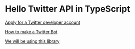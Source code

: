 # Hello Twitter API in TypeScript

[Apply for a Twitter developer account](https://developer.twitter.com/)

[How to make a Twitter Bot](https://blog.hubspot.com/website/how-to-make-a-twitter-bot)

[We will be using this library](https://github.com/plhery/node-twitter-api-v2)